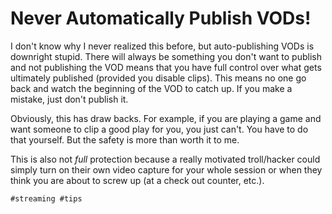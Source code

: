 # Never Automatically Publish VODs!

I don't know why I never realized this before, but auto-publishing VODs
is downright stupid. There will always be something you don't want to
publish and not publishing the VOD means that you have full control over
what gets ultimately published (provided you disable clips). This means
no one go back and watch the beginning of the VOD to catch up. If you
make a mistake, just don't publish it.

Obviously, this has draw backs. For example, if you are playing a game
and want someone to clip a good play for you, you just can't. You have
to do that yourself. But the safety is more than worth it to me.

This is also not *full* protection because a really motivated
troll/hacker could simply turn on their own video capture for your whole
session or when they think you are about to screw up (at a check out
counter, etc.).

    #streaming #tips
